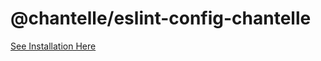 # @chantelle/eslint-config-chantelle
[See Installation Here](https://www.npmjs.com/package/@chantelle/eslint-plugin-chantelle)
